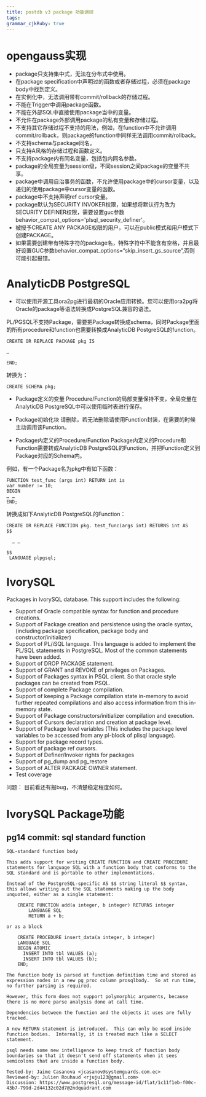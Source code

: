 ```yaml
---
title: postdb v3 package 功能调研
tags: 
grammar_cjkRuby: true
---
```

# opengauss实现

 - package只支持集中式，无法在分布式中使用。
 - 在package specification中声明过的函数或者存储过程，必须在package body中找到定义。
 - 在实例化中，无法调用带有commit/rollback的存储过程。
 - 不能在Trigger中调用package函数。
 - 不能在外部SQL中直接使用package当中的变量。
 - 不允许在package外部调用package的私有变量和存储过程。
 - 不支持其它存储过程不支持的用法，例如，在function中不允许调用commit/rollback，则package的function中同样无法调用commit/rollback。
 - 不支持schema与package同名。
 - 只支持A风格的存储过程和函数定义。
 - 不支持package内有同名变量，包括包内同名参数。
 - package的全局变量为session级，不同session之间package的变量不共享。
 - package中调用自治事务的函数，不允许使用package中的cursor变量，以及递归的使用package中cursor变量的函数。
 - package中不支持声明ref cursor变量。
 - package默认为SECURITY INVOKER权限，如果想将默认行为改为SECURITY DEFINER权限，需要设置guc参数behavior_compat_options='plsql_security_definer'。
 - 被授予CREATE ANY PACKAGE权限的用户，可以在public模式和用户模式下创建PACKAGE。
 - 如果需要创建带有特殊字符的package名，特殊字符中不能含有空格，并且最好设置GUC参数behavior_compat_options=“skip_insert_gs_source”,否则可能引起报错。


# AnalyticDB PostgreSQL

- 可以使用开源工具ora2pg进行最初的Oracle应用转换。您可以使用ora2pg将Oracle的package等语法转换成PostgreSQL兼容的语法。

PL/PGSQL不支持Package，需要把Package转换成schema，同时Package里面的所有procedure和function也需要转换成AnalyticDB PostgreSQL的function。

```
CREATE OR REPLACE PACKAGE pkg IS 

…

END;
```
转换为：

```
CREATE SCHEMA pkg;
```

- Package定义的变量
Procedure/Function的局部变量保持不变，全局变量在AnalyticDB PostgreSQL中可以使用临时表进行保存。

- Package初始化块
请删除，若无法删除请使用Function封装，在需要的时候主动调用该Function。

- Package内定义的Procedure/Function
Package内定义的Procedure和Function需要转成AnalyticDB PostgreSQL的Function，并把Function定义到Package对应的Schema内。

例如，有一个Package名为pkg中有如下函数：
```
FUNCTION test_func (args int) RETURN int is
var number := 10;
BEGIN
… …
END;
```

转换成如下AnalyticDB PostgreSQL的Function：

```
CREATE OR REPLACE FUNCTION pkg. test_func(args int) RETURNS int AS
$$

  … …

$$
 LANGUAGE plpgsql;
```


# IvorySQL

Packages in IvorySQL database. This support includes the following:

- Support of Oracle compatible syntax for function and procedure creations.
- Support of Package creation and persistence using the oracle syntax,
  (including package specification, package body and constructor/initializer)
- Support of PL/iSQL language. This language is added to implement the PL/SQL
  statements in PostgreSQL. Most of the common statements have been added.
- Support of DROP PACKAGE statement.
- Support of GRANT and REVOKE of privileges on Packages.
- Support of Packages syntax in PSQL client. So that oracle style packages
  can be created from PSQL.
- Support of complete Package compilation.
- Support of keeping a Package compilation state in-memory to avoid
  further repeated compilations and also access information from this
  in-memory state.
- Support of Package constructors/initializer compilation and execution.
- Support of Cursors declaration and creation at package level.
- Support of Package level variables (This includes the package level
  variables to be accessed from any pl-block of plisql language).
- Support for package record types.
- Support of package ref cursors.
- Support of Definer/Invoker rights for packages
- Support of pg_dump and pg_restore
- Support of ALTER PACKAGE OWNER statement.
- Test coverage

问题：
目前看还有报bug，不清楚稳定程度如何。


# IvorySQL Package功能
## pg14 commit: sql standard function

```
SQL-standard function body

This adds support for writing CREATE FUNCTION and CREATE PROCEDURE
statements for language SQL with a function body that conforms to the
SQL standard and is portable to other implementations.

Instead of the PostgreSQL-specific AS $$ string literal $$ syntax,
this allows writing out the SQL statements making up the body
unquoted, either as a single statement:

    CREATE FUNCTION add(a integer, b integer) RETURNS integer
        LANGUAGE SQL
        RETURN a + b;

or as a block

    CREATE PROCEDURE insert_data(a integer, b integer)
    LANGUAGE SQL
    BEGIN ATOMIC
      INSERT INTO tbl VALUES (a);
      INSERT INTO tbl VALUES (b);
    END;

The function body is parsed at function definition time and stored as
expression nodes in a new pg_proc column prosqlbody.  So at run time,
no further parsing is required.

However, this form does not support polymorphic arguments, because
there is no more parse analysis done at call time.

Dependencies between the function and the objects it uses are fully
tracked.

A new RETURN statement is introduced.  This can only be used inside
function bodies.  Internally, it is treated much like a SELECT
statement.

psql needs some new intelligence to keep track of function body
boundaries so that it doesn't send off statements when it sees
semicolons that are inside a function body.

Tested-by: Jaime Casanova <jcasanov@systemguards.com.ec>
Reviewed-by: Julien Rouhaud <rjuju123@gmail.com>
Discussion: https://www.postgresql.org/message-id/flat/1c11f1eb-f00c-43b7-799d-2d44132c02d7@2ndquadrant.com
```